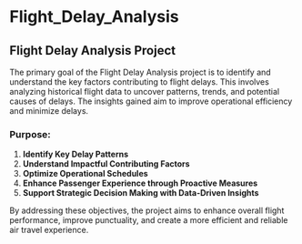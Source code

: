 # Flight_Delay_Analysis

## **Flight Delay Analysis Project**

The primary goal of the Flight Delay Analysis project is to identify and understand the key factors contributing to flight delays. This involves analyzing historical flight data to uncover patterns, trends, and potential causes of delays. The insights gained aim to improve operational efficiency and minimize delays.

### **Purpose:**

1. **Identify Key Delay Patterns**
2. **Understand Impactful Contributing Factors**
3. **Optimize Operational Schedules**
4. **Enhance Passenger Experience through Proactive Measures**
5. **Support Strategic Decision Making with Data-Driven Insights**

By addressing these objectives, the project aims to enhance overall flight performance, improve punctuality, and create a more efficient and reliable air travel experience.


